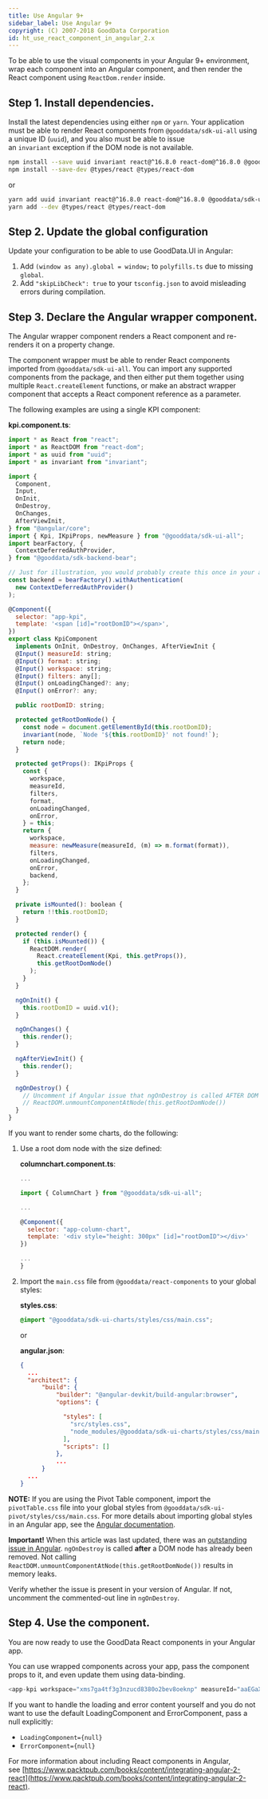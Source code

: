 ```yaml
---
title: Use Angular 9+
sidebar_label: Use Angular 9+
copyright: (C) 2007-2018 GoodData Corporation
id: ht_use_react_component_in_angular_2.x
---
```


To be able to use the visual components in your Angular 9+ environment, wrap each component into an Angular component, and then render the React component using `ReactDom.render` inside.

## Step 1. Install dependencies.

<!--
    For GDC developer:
    - Install ng cli using `npm install -g @angular/cli` or `yarn global add @angular/cli` and create angular app with `ng new my-sba-app`.
    - Add proxy.conf.json:
        ```
        {
          "/gdc": {
            "changeOrigin": true,
            "cookieDomainRewrite": "localhost",
            "secure": false,
            "target": "https://secure.gooddata.com/",
            "headers": {
              "host": "developer.na.gooddata.com",
              "origin": null
            }
          },
          "/account.html": {
            "changeOrigin": true,
            "secure": false,
            "target": "https://secure.gooddata.com/"
          },
          "/packages": {
            "changeOrigin": true,
            "secure": false,
            "target": "https://secure.gooddata.com/"
          }
        }
        ```
    - generate SSL cert: openssl req -newkey rsa:2048 -nodes -keyout domain.key -x509 -days 365 -out domain.crt
    - run devserver: ng serve --proxy-config proxy.conf.json --ssl true --ssl-key domain.key --ssl-cert domain.crt
    - open https://localhost:4200/account.html
    - add KpiComponent to app.module.ts section NgModule.declarations
 -->

Install the latest dependencies using either `npm` or `yarn`. Your application must be able to render React components from `@gooddata/sdk-ui-all` using a unique ID \(`uuid`\), and you also must be able to issue an `invariant` exception if the DOM node is not available.

```bash
npm install --save uuid invariant react@^16.8.0 react-dom@^16.8.0 @gooddata/sdk-ui-all @gooddata/sdk-backend-bear
npm install --save-dev @types/react @types/react-dom
```

or

```bash
yarn add uuid invariant react@^16.8.0 react-dom@^16.8.0 @gooddata/sdk-ui-all @gooddata/sdk-backend-bear
yarn add --dev @types/react @types/react-dom
```

## Step 2. Update the global configuration

Update your configuration to be able to use GoodData.UI in Angular:

1. Add `(window as any).global = window;` to `polyfills.ts` due to missing `global`.
2. Add `"skipLibCheck": true` to your `tsconfig.json` to avoid misleading errors during compilation.

## Step 3. Declare the Angular wrapper component.

The Angular wrapper component renders a React component and re-renders it on a property change.

The component wrapper must be able to render React components imported from `@gooddata/sdk-ui-all`.
You can import any supported components from the package, and then either put them together using multiple `React.createElement` functions, or make an abstract wrapper component that accepts a React component reference as a parameter.

The following examples are using a single KPI component:

**kpi.component.ts**:

```javascript
import * as React from "react";
import * as ReactDOM from "react-dom";
import * as uuid from "uuid";
import * as invariant from "invariant";

import {
  Component,
  Input,
  OnInit,
  OnDestroy,
  OnChanges,
  AfterViewInit,
} from "@angular/core";
import { Kpi, IKpiProps, newMeasure } from "@gooddata/sdk-ui-all";
import bearFactory, {
  ContextDeferredAuthProvider,
} from "@gooddata/sdk-backend-bear";

// Just for illustration, you would probably create this once in your app and import here
const backend = bearFactory().withAuthentication(
  new ContextDeferredAuthProvider()
);

@Component({
  selector: "app-kpi",
  template: '<span [id]="rootDomID"></span>',
})
export class KpiComponent
  implements OnInit, OnDestroy, OnChanges, AfterViewInit {
  @Input() measureId: string;
  @Input() format: string;
  @Input() workspace: string;
  @Input() filters: any[];
  @Input() onLoadingChanged?: any;
  @Input() onError?: any;

  public rootDomID: string;

  protected getRootDomNode() {
    const node = document.getElementById(this.rootDomID);
    invariant(node, `Node '${this.rootDomID}' not found!`);
    return node;
  }

  protected getProps(): IKpiProps {
    const {
      workspace,
      measureId,
      filters,
      format,
      onLoadingChanged,
      onError,
    } = this;
    return {
      workspace,
      measure: newMeasure(measureId, (m) => m.format(format)),
      filters,
      onLoadingChanged,
      onError,
      backend,
    };
  }

  private isMounted(): boolean {
    return !!this.rootDomID;
  }

  protected render() {
    if (this.isMounted()) {
      ReactDOM.render(
        React.createElement(Kpi, this.getProps()),
        this.getRootDomNode()
      );
    }
  }

  ngOnInit() {
    this.rootDomID = uuid.v1();
  }

  ngOnChanges() {
    this.render();
  }

  ngAfterViewInit() {
    this.render();
  }

  ngOnDestroy() {
    // Uncomment if Angular issue that ngOnDestroy is called AFTER DOM node removal is resolved
    // ReactDOM.unmountComponentAtNode(this.getRootDomNode())
  }
}
```

If you want to render some charts, do the following:

1. Use a root dom node with the size defined:

    **columnchart.component.ts**:

    ```javascript
    ...

    import { ColumnChart } from "@gooddata/sdk-ui-all";

    ...

    @Component({
      selector: "app-column-chart",
      template: '<div style="height: 300px" [id]="rootDomID"></div>'
    })

    ...
    }
    ```

2. Import the `main.css` file from `@gooddata/react-components` to your global styles:

    **styles.css**:

    ```css
    @import "@gooddata/sdk-ui-charts/styles/css/main.css";
    ```

    or

    **angular.json**:

    ```json
    {
      ...
      "architect": {
          "build": {
              "builder": "@angular-devkit/build-angular:browser",
              "options": {

                "styles": [
                  "src/styles.css",
                  "node_modules/@gooddata/sdk-ui-charts/styles/css/main.css"
                ],
                "scripts": []
              },
              ...
          }
      ...
    }

    ```

**NOTE:** If you are using the Pivot Table component, import the `pivotTable.css` file into your global styles from `@gooddata/sdk-ui-pivot/styles/css/main.css`. For more details about importing global styles in an Angular app, see the [Angular documentation](https://angular.io/guide/workspace-config#styles-and-scripts-configuration).

**Important!** When this article was last updated, there was an [outstanding issue in Angular](https://github.com/angular/angular/issues/14252). `ngOnDestroy` is called **after** a DOM node has already been removed. Not calling `ReactDOM.unmountComponentAtNode(this.getRootDomNode())` results in memory leaks.

Verify whether the issue is present in your version of Angular. If not, uncomment the commented-out line in `ngOnDestroy`.

## Step 4. Use the component.

You are now ready to use the GoodData React components in your Angular app.

You can use wrapped components across your app, pass the component props to it, and even update them using data-binding.

```javascript
<app-kpi workspace="xms7ga4tf3g3nzucd8380o2bev8oeknp" measureId="aaEGaXAEgB7U"></app-kpi>
```

If you want to handle the loading and error content yourself and you do not want to use the default LoadingComponent and ErrorComponent, pass a null explicitly:

-   `LoadingComponent={null}`
-   `ErrorComponent={null}`

For more information about including React components in Angular, see [https://www.packtpub.com/books/content/integrating-angular-2-react](https://www.packtpub.com/books/content/integrating-angular-2-react).
